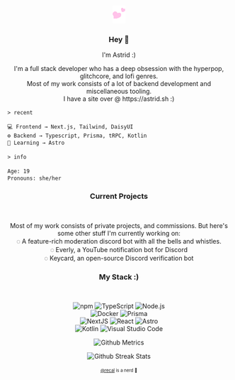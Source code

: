 <p align="center">
<img src="hearts.gif"/>
</p>

<h3 align="center"><b>Hey 👋</b></h3>
<p align="center">I'm Astrid :)</p>
<p align="center">
I'm a full stack developer who has a deep obsession with the hyperpop, glitchcore, and lofi genres.<br/>
Most of my work consists of a lot of backend development and miscellaneous tooling.<br/>
I have a site over @ https://astrid.sh :)<br/>
</p>

```
> recent

💻 Frontend → Next.js, Tailwind, DaisyUI
⚙️ Backend → Typescript, Prisma, tRPC, Kotlin
🌱 Learning → Astro

> info

Age: 19
Pronouns: she/her
```

<h3 align="center">Current Projects</h3><br/>
<p align="center">
Most of my work consists of private projects, and commissions. But here's some other stuff I'm currently working on:<br/>
◌ A feature-rich moderation discord bot with all the bells and whistles.<br/>
◌ Everly, a YouTube notification bot for Discord<br/>
◌ Keycard, an open-source Discord verification bot<br/>
</p>

<h3 align="center">My Stack :)</h3><br/>
<p align="center">
  
<img alt="npm" src="https://img.shields.io/badge/-NPM-CB3837?style=for-the-badge&logo=npm&logoColor=white" />
<img alt="TypeScript" src="https://img.shields.io/badge/-TypeScript-007ACC?style=for-the-badge&logo=typescript&logoColor=white" />
<img alt="Node.js" src="https://img.shields.io/badge/-Node.js-43853d?style=for-the-badge&logo=node.js&logoColor=white" />
<br/>
<img alt="Docker" src="https://img.shields.io/badge/-Docker-2496ed?style=for-the-badge&logo=docker&logoColor=black" />
<img alt="Prisma" src="https://img.shields.io/badge/-Prisma-fff?style=for-the-badge&logo=prisma&logoColor=black" />
<br/>
<img alt="NextJS" src="https://img.shields.io/badge/-Next.js-000000?style=for-the-badge&logo=next.js&logoColor=white" />
<img alt="React" src="https://img.shields.io/badge/-React-61DAFB?style=for-the-badge&logo=react&logoColor=black" />
<img alt="Astro" src="https://img.shields.io/badge/-Astro-000000?style=for-the-badge&logo=astro&logoColor=white" />
<br/>
<img alt="Kotlin" src="https://img.shields.io/badge/-Kotlin-7f52ff?style=for-the-badge&logo=kotlin&logoColor=white" />
<img alt="Visual Studio Code" src="https://img.shields.io/badge/-Visual Studio Code-007ACC?style=for-the-badge&logo=visual studio code&logoColor=white" />
</p>

<p align="center">
  <img alt="Github Metrics" src="https://metrics.lecoq.io/astridlol"/>
</p>
<p align="center">
  <img alt="Github Streak Stats" src="https://github-readme-streak-stats.herokuapp.com/?user=astridlol&theme=chalk"/>
</p>
<p align="center">
  <sub><sup><a href="https://github.com/recal">@recal</a> is a nerd 💜</sup></sub>
</p>
<br/><br/>

